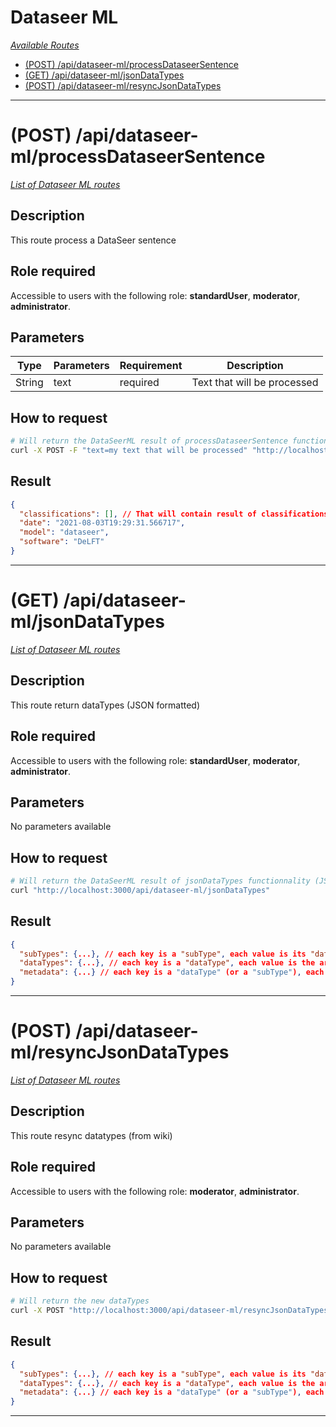 # Dataseer ML

*[Available Routes](../API.md#available-routes)*

  - [(POST) /api/dataseer-ml/processDataseerSentence](#post-apidataseermlprocessdataseersentence)
  - [(GET) /api/dataseer-ml/jsonDataTypes](#get-apidataseermljsonDataTypes)
  - [(POST) /api/dataseer-ml/resyncJsonDataTypes](#post-apidataseermlresyncJsonDataTypes)

---

# (POST) /api/dataseer-ml/processDataseerSentence

*[List of Dataseer ML routes](dataseer-ml)*

## Description

This route process a DataSeer sentence

## Role required

Accessible to users with the following role: **standardUser**, **moderator**, **administrator**.

## Parameters

<table>
  <thead>
    <tr>
      <th>Type</th>
      <th>Parameters</th>
      <th>Requirement</th>
      <th>Description</th>
    </tr>
  </thead>
  <tbody>
    <tr>
      <td>String</td>
      <td>text</td>
      <td>required</td>
      <td>Text that will be processed</td>
    </tr>
  </tbody>
</table>

## How to request

```bash
# Will return the DataSeerML result of processDataseerSentence functionnality (JSON formated)
curl -X POST -F "text=my text that will be processed" "http://localhost:3000/api/dataseer-ml/processDataseerSentence"
```

## Result

```json
{
  "classifications": [], // That will contain result of classifications
  "date": "2021-08-03T19:29:31.566717",
  "model": "dataseer",
  "software": "DeLFT"
}
```

---

# (GET) /api/dataseer-ml/jsonDataTypes

*[List of Dataseer ML routes](dataseer-ml)*

## Description

This route return dataTypes (JSON formatted)

## Role required

Accessible to users with the following role: **standardUser**, **moderator**, **administrator**.

## Parameters

No parameters available

## How to request

```bash
# Will return the DataSeerML result of jsonDataTypes functionnality (JSON formated)
curl "http://localhost:3000/api/dataseer-ml/jsonDataTypes"
```

## Result

```json
{
  "subTypes": {...}, // each key is a "subType", each value is its "dataType"
  "dataTypes": {...}, // each key is a "dataType", each value is the array of "subTypes"
  "metadata": {...} // each key is a "dataType" (or a "subType"), each value is its metadata
}
```

---

# (POST) /api/dataseer-ml/resyncJsonDataTypes

*[List of Dataseer ML routes](dataseer-ml)*

## Description

This route resync datatypes (from wiki)

## Role required

Accessible to users with the following role: **moderator**, **administrator**.

## Parameters

No parameters available

## How to request

```bash
# Will return the new dataTypes
curl -X POST "http://localhost:3000/api/dataseer-ml/resyncJsonDataTypes"
```

## Result

```json
{
  "subTypes": {...}, // each key is a "subType", each value is its "dataType"
  "dataTypes": {...}, // each key is a "dataType", each value is the array of "subTypes"
  "metadata": {...} // each key is a "dataType" (or a "subType"), each value is its metadata
}
```

---

